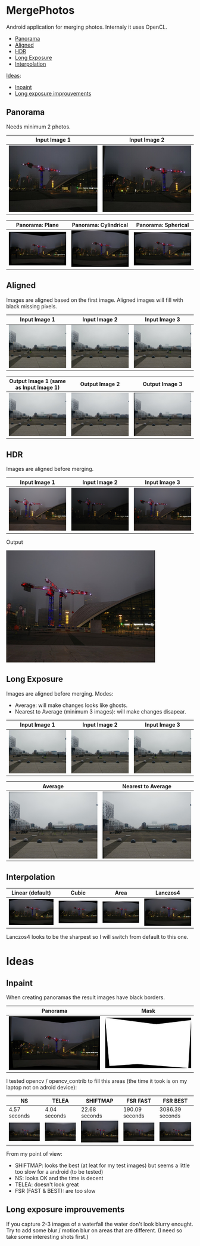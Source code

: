 # MergePhotos #

Android application for merging photos.
Internaly it uses OpenCL.

* [Panorama](#panorama)
* [Aligned](#aligned)
* [HDR](#hdr)
* [Long Exposure](#long-exposure)
* [Interpolation](#interpolation)

[Ideas](#ideas):
* [Inpaint](#inpaint)
* [Long exposure improuvements](#long-exposure-improuvements)

## Panorama ##

Needs minimum 2 photos.

Input Image 1 | Input Image 2
--- | ---
![](examples/panorama/1_small.jpg) | ![](examples/panorama/2_small.jpg)

Panorama: Plane | Panorama: Cylindrical | Panorama: Spherical
--- | --- | ---
![](examples/panorama/1_panorama_plane_small.jpg) | ![](examples/panorama/1_panorama_cylindrical_small.jpg) | ![](examples/panorama/1_panorama_spherical_small.jpg)

## Aligned ##

Images are aligned based on the first image. Aligned images will fill with black missing pixels.

Input Image 1 | Input Image 2 | Input Image 3
--- | --- | ---
![](examples/aligned/1_small.jpg) | ![](examples/aligned/2_small.jpg) | ![](examples/aligned/3_small.jpg)

Output Image 1 (same as Input Image 1) | Output Image 2 | Output Image 3
--- | --- | ---
![](examples/aligned/1_aligned_small.jpg) | ![](examples/aligned/2_aligned_small.jpg) | ![](examples/aligned/3_aligned_small.jpg)

## HDR ##

Images are aligned before merging.

Input Image 1 | Input Image 2 | Input Image 3
--- | --- | ---
![](examples/hdr/1.jpg) | ![](examples/hdr/2.jpg) | ![](examples/hdr/3.jpg)

Output

![](examples/hdr/1_hdr_small.jpg)

## Long Exposure ##

Images are aligned before merging.
Modes:
* Average: will make changes looks like ghosts.
* Nearest to Average (minimum 3 images): will make changes disapear.

Input Image 1 | Input Image 2 | Input Image 3
--- | --- | ---
![](examples/longexposure/1_small.jpg) | ![](examples/longexposure/2_small.jpg) | ![](examples/longexposure/3_small.jpg)

Average | Nearest to Average
--- | ---
![](examples/longexposure/1_longexposure_average_small.jpg) | ![](examples/longexposure/1_longexposure_nearest_to_average_small.jpg)


## Interpolation ##

Linear (default) | Cubic | Area | Lanczos4
--- | --- | --- | ---
![](examples/panorama/panorama_interp_linear_default_small.jpg) | ![](examples/panorama/panorama_interp_cubic_small.jpg) | ![](examples/panorama/panorama_interp_area_small.jpg) | ![](examples/panorama/panorama_interp_lanczos4_small.jpg)

Lanczos4 looks to be the sharpest so I will switch from default to this one.

# Ideas #

## Inpaint ##

When creating panoramas the result images have black borders.

| Panorama | Mask      |
| -------- | --------- |
| ![](examples/inpaint/panorama_small.jpg) | ![](examples/inpaint/mask_small.jpg) |

I tested opencv / opencv_contrib to fill this areas (the time it took is on my laptop not on adroid device):

NS | TELEA | SHIFTMAP | FSR FAST | FSR BEST
--- | --- | --- | --- | ---
4.57 seconds | 4.04 seconds | 22.68 seconds | 190.09 seconds | 3086.39 seconds
![](examples/inpaint/inpaint_ns_small.jpg) | ![](examples/inpaint/inpaint_telea_small.jpg) | ![](examples/inpaint/inpaint_shiftmap_small.jpg) | ![](examples/inpaint/inpaint_fsr_fast_small.jpg) | ![](examples/inpaint/inpaint_fsr_best_small.jpg)

From my point of view:
* SHIFTMAP: looks the best (at leat for my test images) but seems a little too slow for a android (to be tested)
* NS: looks OK and the time is decent
* TELEA: doesn't look great
* FSR (FAST & BEST): are too slow

## Long exposure improuvements ##

If you capture 2-3 images of a waterfall the water don't look blurry enought.
Try to add some blur / motion blur on areas that are different.
(I need so take some interesting shots first.)

